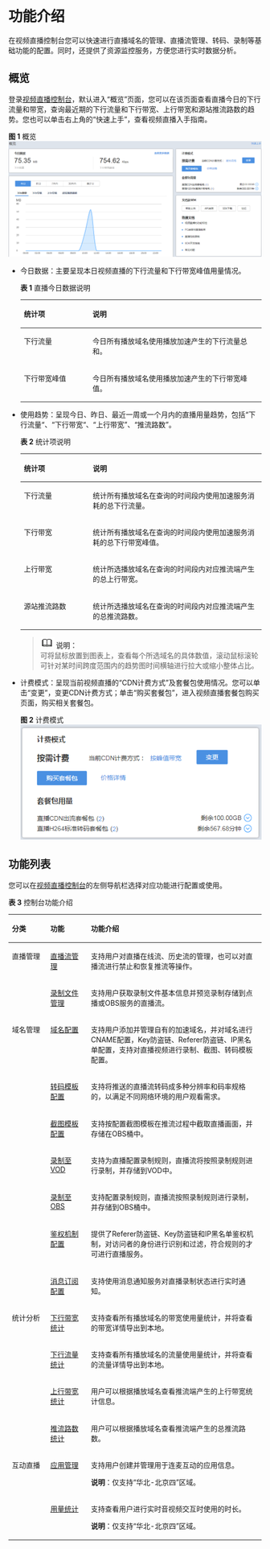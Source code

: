 # 功能介绍<a name="live010001"></a>

在视频直播控制台您可以快速进行直播域名的管理、直播流管理、转码、录制等基础功能的配置。同时，还提供了资源监控服务，方便您进行实时数据分析。

## 概览<a name="section1462915416513"></a>

登录[视频直播控制台](https://console.huaweicloud.com/live)，默认进入“概览”页面，您可以在该页面查看直播今日的下行流量和带宽，查询最近期的下行流量和下行带宽、上行带宽和源站推流路数的趋势。您也可以单击右上角的“快速上手”，查看视频直播入手指南。

**图 1**  概览<a name="fig39423817571"></a>  
![](figures/概览.png "概览")

-   今日数据：主要呈现本日视频直播的下行流量和下行带宽峰值用量情况。

    **表 1**  直播今日数据说明

    <a name="table68801454468"></a>
    <table><thead align="left"><tr id="row28819454466"><th class="cellrowborder" valign="top" width="28.449999999999996%" id="mcps1.2.3.1.1"><p id="p230171514414"><a name="p230171514414"></a><a name="p230171514414"></a>统计项</p>
    </th>
    <th class="cellrowborder" valign="top" width="71.55%" id="mcps1.2.3.1.2"><p id="p8308159418"><a name="p8308159418"></a><a name="p8308159418"></a>说明</p>
    </th>
    </tr>
    </thead>
    <tbody><tr id="row288124518462"><td class="cellrowborder" valign="top" width="28.449999999999996%" headers="mcps1.2.3.1.1 "><p id="p153014151942"><a name="p153014151942"></a><a name="p153014151942"></a>下行流量</p>
    </td>
    <td class="cellrowborder" valign="top" width="71.55%" headers="mcps1.2.3.1.2 "><p id="p73017151042"><a name="p73017151042"></a><a name="p73017151042"></a>今日所有播放域名使用播放加速产生的下行流量总和。</p>
    </td>
    </tr>
    <tr id="row988154584619"><td class="cellrowborder" valign="top" width="28.449999999999996%" headers="mcps1.2.3.1.1 "><p id="p1430141519419"><a name="p1430141519419"></a><a name="p1430141519419"></a>下行带宽峰值</p>
    </td>
    <td class="cellrowborder" valign="top" width="71.55%" headers="mcps1.2.3.1.2 "><p id="p43091510418"><a name="p43091510418"></a><a name="p43091510418"></a>今日所有播放域名使用播放加速产生的下行带宽峰值。</p>
    </td>
    </tr>
    </tbody>
    </table>

-   使用趋势：呈现今日、昨日、最近一周或一个月内的直播用量趋势，包括“下行流量“、“下行带宽“、“上行带宽”、“推流路数”。

    **表 2**  统计项说明

    <a name="table58182018817"></a>
    <table><thead align="left"><tr id="row28112014817"><th class="cellrowborder" valign="top" width="28.560000000000002%" id="mcps1.2.3.1.1"><p id="p5812201687"><a name="p5812201687"></a><a name="p5812201687"></a>统计项</p>
    </th>
    <th class="cellrowborder" valign="top" width="71.44%" id="mcps1.2.3.1.2"><p id="p14813201688"><a name="p14813201688"></a><a name="p14813201688"></a>说明</p>
    </th>
    </tr>
    </thead>
    <tbody><tr id="row88111201384"><td class="cellrowborder" valign="top" width="28.560000000000002%" headers="mcps1.2.3.1.1 "><p id="p14821120287"><a name="p14821120287"></a><a name="p14821120287"></a>下行流量</p>
    </td>
    <td class="cellrowborder" valign="top" width="71.44%" headers="mcps1.2.3.1.2 "><p id="p158282011817"><a name="p158282011817"></a><a name="p158282011817"></a>统计所有播放域名在查询的时间段内使用加速服务消耗的总下行流量。</p>
    </td>
    </tr>
    <tr id="row198215205818"><td class="cellrowborder" valign="top" width="28.560000000000002%" headers="mcps1.2.3.1.1 "><p id="p1982520785"><a name="p1982520785"></a><a name="p1982520785"></a>下行带宽</p>
    </td>
    <td class="cellrowborder" valign="top" width="71.44%" headers="mcps1.2.3.1.2 "><p id="p108210201183"><a name="p108210201183"></a><a name="p108210201183"></a>统计所有播放域名在查询的时间段内使用加速服务消耗的总下行带宽峰值。</p>
    </td>
    </tr>
    <tr id="row1782820383"><td class="cellrowborder" valign="top" width="28.560000000000002%" headers="mcps1.2.3.1.1 "><p id="p1482102012817"><a name="p1482102012817"></a><a name="p1482102012817"></a>上行带宽</p>
    </td>
    <td class="cellrowborder" valign="top" width="71.44%" headers="mcps1.2.3.1.2 "><p id="p48214201386"><a name="p48214201386"></a><a name="p48214201386"></a>统计所选播放域名在查询的时间段内对应推流端产生的总上行带宽。</p>
    </td>
    </tr>
    <tr id="row582182014812"><td class="cellrowborder" valign="top" width="28.560000000000002%" headers="mcps1.2.3.1.1 "><p id="p382192010817"><a name="p382192010817"></a><a name="p382192010817"></a>源站推流路数</p>
    </td>
    <td class="cellrowborder" valign="top" width="71.44%" headers="mcps1.2.3.1.2 "><p id="p482420586"><a name="p482420586"></a><a name="p482420586"></a>统计所选播放域名在查询的时间段内对应推流端产生的总推流路数。</p>
    </td>
    </tr>
    </tbody>
    </table>

    >![](public_sys-resources/icon-note.gif) **说明：**   
    >可将鼠标放置到图表上，查看每个所选域名的具体数值，滚动鼠标滚轮可针对某时间跨度范围内的趋势图时间横轴进行拉大或缩小整体占比。  

-   计费模式：呈现当前视频直播的“CDN计费方式”及套餐包使用情况。您可以单击“变更”，变更CDN计费方式；单击“购买套餐包”，进入视频直播套餐包购买页面，购买相关套餐包。

    **图 2**  计费模式<a name="fig71863338314"></a>  
    ![](figures/计费模式.png "计费模式")


## 功能列表<a name="section8779444192510"></a>

您可以在[视频直播控制台](https://console.huaweicloud.com/live)的左侧导航栏选择对应功能进行配置或使用。

**表 3**  控制台功能介绍

<a name="table1314017310316"></a>
<table><thead align="left"><tr id="row7140183143118"><th class="cellrowborder" valign="top" width="15.17%" id="mcps1.2.4.1.1"><p id="p1492681811015"><a name="p1492681811015"></a><a name="p1492681811015"></a>分类</p>
</th>
<th class="cellrowborder" valign="top" width="16.02%" id="mcps1.2.4.1.2"><p id="p1376351295518"><a name="p1376351295518"></a><a name="p1376351295518"></a>功能</p>
</th>
<th class="cellrowborder" valign="top" width="68.81%" id="mcps1.2.4.1.3"><p id="p3285191823517"><a name="p3285191823517"></a><a name="p3285191823517"></a>功能介绍</p>
</th>
</tr>
</thead>
<tbody><tr id="row13656122694"><td class="cellrowborder" rowspan="2" valign="top" width="15.17%" headers="mcps1.2.4.1.1 "><p id="p149266184100"><a name="p149266184100"></a><a name="p149266184100"></a>直播管理</p>
</td>
<td class="cellrowborder" valign="top" width="16.02%" headers="mcps1.2.4.1.2 "><p id="p1265612222918"><a name="p1265612222918"></a><a name="p1265612222918"></a><a href="直播流管理.md">直播流管理</a></p>
</td>
<td class="cellrowborder" valign="top" width="68.81%" headers="mcps1.2.4.1.3 "><p id="p186560221591"><a name="p186560221591"></a><a name="p186560221591"></a>支持用户对直播在线流、历史流的管理，也可以对直播流进行禁止和恢复推流等操作。</p>
</td>
</tr>
<tr id="row1941018201999"><td class="cellrowborder" valign="top" headers="mcps1.2.4.1.1 "><p id="p184113202093"><a name="p184113202093"></a><a name="p184113202093"></a><a href="管理录制文件.md">录制文件管理</a></p>
</td>
<td class="cellrowborder" valign="top" headers="mcps1.2.4.1.2 "><p id="p164121620595"><a name="p164121620595"></a><a name="p164121620595"></a>支持用户获取录制文件基本信息并预览录制存储到点播或OBS服务的直播流。</p>
</td>
</tr>
<tr id="row4140731173113"><td class="cellrowborder" rowspan="7" valign="top" width="15.17%" headers="mcps1.2.4.1.1 "><p id="p7926918111017"><a name="p7926918111017"></a><a name="p7926918111017"></a>域名管理</p>
</td>
<td class="cellrowborder" valign="top" width="16.02%" headers="mcps1.2.4.1.2 "><p id="p1914011316316"><a name="p1914011316316"></a><a name="p1914011316316"></a><a href="添加域名.md">域名配置</a></p>
</td>
<td class="cellrowborder" valign="top" width="68.81%" headers="mcps1.2.4.1.3 "><p id="p3140831133115"><a name="p3140831133115"></a><a name="p3140831133115"></a>支持用户添加并管理自有的加速域名，并对域名进行CNAME配置，Key防盗链、Referer防盗链、IP黑名单配置，支持对直播视频进行录制、截图、转码模板配置。</p>
</td>
</tr>
<tr id="row86821854127"><td class="cellrowborder" valign="top" headers="mcps1.2.4.1.1 "><p id="p1668214513124"><a name="p1668214513124"></a><a name="p1668214513124"></a><a href="直播转码.md">转码模板配置</a></p>
</td>
<td class="cellrowborder" valign="top" headers="mcps1.2.4.1.2 "><p id="p146823541217"><a name="p146823541217"></a><a name="p146823541217"></a>支持将推送的直播流转码成多种分辨率和码率规格的，以满足不同网络环境的用户观看需求。</p>
</td>
</tr>
<tr id="row6479151681714"><td class="cellrowborder" valign="top" headers="mcps1.2.4.1.1 "><p id="p748071641715"><a name="p748071641715"></a><a name="p748071641715"></a><a href="直播截图.md">截图模板配置</a></p>
</td>
<td class="cellrowborder" valign="top" headers="mcps1.2.4.1.2 "><p id="p17480131621716"><a name="p17480131621716"></a><a name="p17480131621716"></a>支持按配置截图模板在推流过程中截取直播画面，并存储在OBS桶中。</p>
</td>
</tr>
<tr id="row177712321711"><td class="cellrowborder" valign="top" headers="mcps1.2.4.1.1 "><p id="p8777723111720"><a name="p8777723111720"></a><a name="p8777723111720"></a><a href="配置录制模板.md#section19658102215144">录制至VOD</a></p>
</td>
<td class="cellrowborder" valign="top" headers="mcps1.2.4.1.2 "><p id="p6777723151717"><a name="p6777723151717"></a><a name="p6777723151717"></a>支持为直播配置录制规则，直播流将按照录制规则进行录制，并存储到VOD中。</p>
</td>
</tr>
<tr id="row12341131942317"><td class="cellrowborder" valign="top" headers="mcps1.2.4.1.1 "><p id="p6341101992314"><a name="p6341101992314"></a><a name="p6341101992314"></a><a href="配置录制模板.md">录制至OBS</a></p>
</td>
<td class="cellrowborder" valign="top" headers="mcps1.2.4.1.2 "><p id="p9341191962313"><a name="p9341191962313"></a><a name="p9341191962313"></a>支持配置录制规则，直播流按照录制规则进行录制，并存储到OBS桶中。</p>
</td>
</tr>
<tr id="row4458112112172"><td class="cellrowborder" valign="top" headers="mcps1.2.4.1.1 "><p id="p3458221121712"><a name="p3458221121712"></a><a name="p3458221121712"></a><a href="概述.md">鉴权机制配置</a></p>
</td>
<td class="cellrowborder" valign="top" headers="mcps1.2.4.1.2 "><p id="p184582219176"><a name="p184582219176"></a><a name="p184582219176"></a>提供了Referer防盗链、Key防盗链和IP黑名单鉴权机制，对访问者的身份进行识别和过滤，符合规则的才可进行直播服务。</p>
</td>
</tr>
<tr id="row10149101015388"><td class="cellrowborder" valign="top" headers="mcps1.2.4.1.1 "><p id="p915051017386"><a name="p915051017386"></a><a name="p915051017386"></a><a href="zh-cn_topic_0204246195.md">消息订阅配置</a></p>
</td>
<td class="cellrowborder" valign="top" headers="mcps1.2.4.1.2 "><p id="p10150191013389"><a name="p10150191013389"></a><a name="p10150191013389"></a>支持使用消息通知服务对直播录制状态进行实时通知。</p>
</td>
</tr>
<tr id="row2078816194129"><td class="cellrowborder" rowspan="4" valign="top" width="15.17%" headers="mcps1.2.4.1.1 "><p id="p107887191127"><a name="p107887191127"></a><a name="p107887191127"></a>统计分析</p>
</td>
<td class="cellrowborder" valign="top" width="16.02%" headers="mcps1.2.4.1.2 "><p id="p14789131911218"><a name="p14789131911218"></a><a name="p14789131911218"></a><a href="下行带宽.md">下行带宽统计</a></p>
</td>
<td class="cellrowborder" valign="top" width="68.81%" headers="mcps1.2.4.1.3 "><p id="p478971981216"><a name="p478971981216"></a><a name="p478971981216"></a>支持查看所有播放域名的带宽使用量统计，并将查看的带宽详情导出到本地。</p>
</td>
</tr>
<tr id="row3796416141217"><td class="cellrowborder" valign="top" headers="mcps1.2.4.1.1 "><p id="p37973167124"><a name="p37973167124"></a><a name="p37973167124"></a><a href="下行流量.md">下行流量统计</a></p>
</td>
<td class="cellrowborder" valign="top" headers="mcps1.2.4.1.2 "><p id="p279761617127"><a name="p279761617127"></a><a name="p279761617127"></a>支持查看所有播放域名的流量使用量统计，并将查看的流量详情导出到本地。</p>
</td>
</tr>
<tr id="row37622144129"><td class="cellrowborder" valign="top" headers="mcps1.2.4.1.1 "><p id="p1676251411216"><a name="p1676251411216"></a><a name="p1676251411216"></a><a href="上行带宽.md">上行带宽统计</a></p>
</td>
<td class="cellrowborder" valign="top" headers="mcps1.2.4.1.2 "><p id="p4762111461217"><a name="p4762111461217"></a><a name="p4762111461217"></a>用户可以根据播放域名查看推流端产生的上行带宽统计信息。</p>
</td>
</tr>
<tr id="row19628512131212"><td class="cellrowborder" valign="top" headers="mcps1.2.4.1.1 "><p id="p262881271218"><a name="p262881271218"></a><a name="p262881271218"></a><a href="上行带宽.md">推流路数统计</a></p>
</td>
<td class="cellrowborder" valign="top" headers="mcps1.2.4.1.2 "><p id="p7628121217126"><a name="p7628121217126"></a><a name="p7628121217126"></a>用户可以根据播放域名查看推流端产生的总推流路数。</p>
</td>
</tr>
<tr id="row15141153113119"><td class="cellrowborder" rowspan="2" valign="top" width="15.17%" headers="mcps1.2.4.1.1 "><p id="p892601817105"><a name="p892601817105"></a><a name="p892601817105"></a>互动直播</p>
</td>
<td class="cellrowborder" valign="top" width="16.02%" headers="mcps1.2.4.1.2 "><p id="p15141631143118"><a name="p15141631143118"></a><a name="p15141631143118"></a><a href="https://support.huaweicloud.com/iLive/live_11_00183.html" target="_blank" rel="noopener noreferrer">应用管理</a></p>
</td>
<td class="cellrowborder" valign="top" width="68.81%" headers="mcps1.2.4.1.3 "><p id="p63261128114317"><a name="p63261128114317"></a><a name="p63261128114317"></a><span>支持用户创建并管理用于连麦互动的应用信息。</span></p>
<p id="p313512448131"><a name="p313512448131"></a><a name="p313512448131"></a><strong id="b1362775171310"><a name="b1362775171310"></a><a name="b1362775171310"></a>说明</strong>：仅支持<span class="parmvalue" id="parmvalue710661911247"><a name="parmvalue710661911247"></a><a name="parmvalue710661911247"></a>“华北-北京四”</span>区域。</p>
</td>
</tr>
<tr id="row9817714342"><td class="cellrowborder" valign="top" headers="mcps1.2.4.1.1 "><p id="p178187193413"><a name="p178187193413"></a><a name="p178187193413"></a><a href="https://support.huaweicloud.com/iLive/live_11_00184.html" target="_blank" rel="noopener noreferrer">用量统计</a></p>
</td>
<td class="cellrowborder" valign="top" headers="mcps1.2.4.1.2 "><p id="p4818211349"><a name="p4818211349"></a><a name="p4818211349"></a>支持查看<span>用户进行实时音视频交互时使用的时长。</span></p>
<p id="p229247205113"><a name="p229247205113"></a><a name="p229247205113"></a><strong id="b330715835116"><a name="b330715835116"></a><a name="b330715835116"></a>说明</strong>：仅支持<span class="parmvalue" id="parmvalue430768115118"><a name="parmvalue430768115118"></a><a name="parmvalue430768115118"></a>“华北-北京四”</span>区域。</p>
</td>
</tr>
</tbody>
</table>

